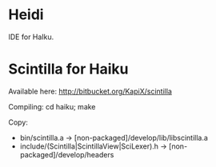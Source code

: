 Heidi
===============
IDE for HaIku.

Scintilla for Haiku
===============
Available here: http://bitbucket.org/KapiX/scintilla

Compiling: cd haiku; make

Copy:

* bin/scintilla.a -> [non-packaged]/develop/lib/libscintilla.a
* include/(Scintilla|ScintillaView|SciLexer).h -> [non-packaged]/develop/headers
